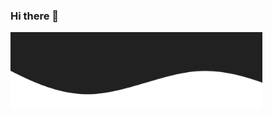 ### Hi there 👋

<a href="https://google.com"><img width="80%" src="./assets/Btest.png" /></a></p>

<!--
COMMENTED OUT
**Garantae/garantae** is a ✨ _special_ ✨ repository because its `README.md` (this file) appears on your GitHub profile.

Here are some ideas to get you started:

- 🔭 I’m currently working on ...
- 🌱 I’m currently learning ...
- 👯 I’m looking to collaborate on ...
- 🤔 I’m looking for help with ...
- 💬 Ask me about ...
- 📫 How to reach me: ...
- 😄 Pronouns: ...
- ⚡ Fun fact: ...

<p align="center"><a href="https://google.com"><img width="80%" src="./assets/FileNameHere.png" /></a></p>

-->
